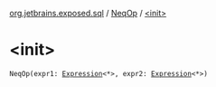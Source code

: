 [org.jetbrains.exposed.sql](../index.md) / [NeqOp](index.md) / [&lt;init&gt;](.)

# &lt;init&gt;

`NeqOp(expr1: `[`Expression`](../-expression/index.md)`<*>, expr2: `[`Expression`](../-expression/index.md)`<*>)`